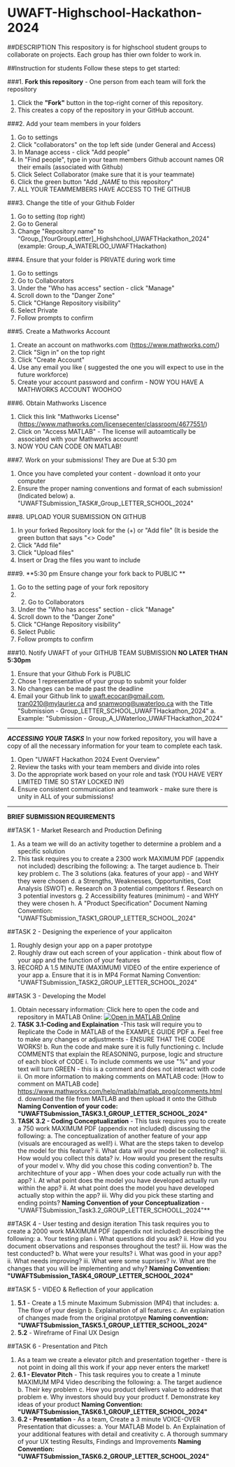 # UWAFT-Highschool-Hackathon-2024

##DESCRIPTION 
This respository is for highschool student groups to collaborate on projects. Each group has thier own folder to work in. 

##Instruction for students 
Follow these steps to get started: 

###1. **Fork this repository** - One person from each team will fork the repository 

1. Click the **"Fork"** button in the top-right corner of this repository.
2. This creates a copy of the repository in your GitHub account.

###2. Add your team members in your folders
1. Go to settings
2. Click "collaborators" on the top left side (under General and Access)
3. In Manage access - click "Add people"
4. In "Find people", type in your team members Github account names OR their emails (associated with Github)
5. Click Select Collaborator (make sure that it is your teammate)
6. Click the green button "Add __NAME_ to this repository"
7. ALL YOUR TEAMMEMBERS HAVE ACCESS TO THE GITHUB
   
###3. Change the title of your Github Folder  
1. Go to setting (top right)
2. Go to General
3. Change "Repository name" to "Group_[YourGroupLetter]_Highshchool_UWAFTHackathon_2024"
(example: Group_A_WATERLOO_UWAFTHackathon)

###4. Ensure that your folder is PRIVATE during work time 
1. Go to settings
2. Go to Collaborators
3. Under the "Who has access" section - click "Manage"
4. Scroll down to the "Danger Zone"
5. Click "CHange Repository visibility"
6. Select Private
7. Follow prompts to confirm 

###5. Create a Mathworks Account 
1. Create an account on mathworks.com (https://www.mathworks.com/)
2. Click "Sign in" on the top right
3. Click "Create Account"
4. Use any email you like ( suggested the one you will expect to use in the future workforce)
5. Create your account password and confirm - NOW YOU HAVE A MATHWORKS ACCOUNT WOOHOO

###6. Obtain Mathworks Liscence 
1. Click this link "Mathworks License" (https://www.mathworks.com/licensecenter/classroom/4677551/)
2. Click on "Access MATLAB" - The license will autoamtically be associated with your Mathworks account!
3. NOW YOU CAN CODE ON MATLAB!

###7. Work on your submissions! They are Due at 5:30 pm 
1. Once you have completed your content - download it onto your computer
2. Ensure the proper naming conventions and format of each submission!(Indicated below)
  a. "UWAFTSubmission_TASK#_Group_LETTER_SCHOOL_2024"

###8. UPLOAD YOUR SUBMISSION ON GITHUB 
1. In your forked Repository look for the (+) or "Add file" (It is beside the green button that says "<> Code"
2. Click "Add file"
3. Click "Upload files"
4. Insert or Drag the files you want to include 

###9. **5:30 pm Ensure change your fork back to PUBLIC **
1. Go to the setting page of your fork repository
2. 2. Go to Collaborators
3. Under the "Who has access" section - click "Manage"
4. Scroll down to the "Danger Zone"
5. Click "CHange Repository visibility"
6. Select Public
7. Follow prompts to confirm

###10. Notify UWAFT of your GITHUB TEAM SUBMISSION **NO LATER THAN 5:30pm**
1. Ensure that your Github Fork is PUBLIC
2. Chose 1 representative of your group to submit your folder
3. No changes can be made past the deadline
4. Email your Github link to  uwaft.ecocar@gmail.com, tran0210@mylaurier.ca and snamwong@uwaterloo.ca with the Title "Submission - Group_LETTER_SCHOOL_UWAFTHackathon_2024"
   a. Example: "Submission - Group_A_UWaterloo_UWAFTHackathon_2024"
_________________________________________________________________________________________________________________

***ACCESSING YOUR TASKS*** 
In your now forked repository, you will have a copy of all the necessary information for your team to complete each task. 

1. Open "UWAFT Hackathon 2024 Event Overview"
2. Review the tasks with your team members and divide into roles
3. Do the appropriate work based on your role and task (YOU HAVE VERY LIMITED TIME SO STAY LOCKED IN!)
4. Ensure consistent communication and teamwork - make sure there is unity in ALL of your submissions! 

___________________________________________________________________________________________________________________
**BRIEF SUBMISSION REQUIREMENTS**

##TASK 1 - Market Research and Production Defining 
1. As a team we will do an activity together to determine a problem and a specific solution
2. This task requires you to create a 2300 work MAXIMUM PDF (appendix not included) describing the following:
   a. The target audience
   b. Their key problem
   c. The 3 solutions (aka. features of your app) - and WHY they were chosen
   d. a Strengths, Weaknesses, Opportunities, Cost Analysis (SWOT)
   e. Research on 3 potential competitors
   f. Research on 3 potential investors
   g. 2 Accessibility features (minimum) - and WHY they were chosen
   h. A "Product Specification" Document
Naming Convention: "UWAFTSubmission_TASK1_GROUP_LETTER_SCHOOL_2024"

##TASK 2 - Designing the experience of your applicaiton
1. Roughly design your app on a paper prototype
2. Roughly draw out each screen of your application - think about flow of your app and the function of your features
3. RECORD A 1.5 MINUTE (MAXIMUM) VIDEO of the entire experience of your app
   a. Ensure that it is in MP4 Format
 Naming Convention: "UWAFTSubmission_TASK2_GROUP_LETTER_SCHOOL_2024"

##TASK 3 - Developing the Model 
1. Obtain necessary information: 
Click here to open the code and repository in MATLAB Online:
[![Open in MATLAB Online](https://www.mathworks.com/images/responsive/global/open-in-matlab-online.svg)](https://matlab.mathworks.com/open/github/v1?repo=khavian/UWAFT-Highschool-Hackathon---2024&file=ExampleModel.mlx)
2. **TASK 3.1-Coding and Explaination** -This task will require you to Replicate the Code in MATLAB of the EXAMPLE GUIDE PDF
   a. Feel free to make any changes or adjustments - ENSURE THAT THE CODE WORKS!
   b. Run the code and make sure it is fully functioning
   c. Include COMMENTS that explain the REASONING, purpose, logic and structure of each block of CODE
      i. To include comments we use "%" and your text will turn GREEN - this is a comment and does not interact with code
      ii. On more information to making comments on MATLAB code: [How to comment on MATLAB code] https://www.mathworks.com/help/matlab/matlab_prog/comments.html
   d. download the file from MATLAB  and then upload it onto the Github
**Naming Convention of your code: "UWAFTSubmission_TASK3.1_GROUP_LETTER_SCHOOL_2024"**
3. **TASK 3.2 - Coding Conceptualization** -  This task requires you to create a 750 work MAXIMUM PDF (appendix not included) discussing the following:
   a. The conceptualization of another feature of your app (visuals are encouraged as well!) 
      i. What are the steps taken to develop the model for this feature?
      ii. What data will your model be collecting?
      iii. How would you collect this data?
      iv. How would you present the results of your model
      v. Why did you chose this coding convention? 
   b. The architechture of your app - When does your code actually run with the app?
       i. At what point does the model you have developed actually run within the app? 
      ii. At what point does the model you have developed actually stop within the app?
      iii. Why did you pick these starting and ending points?
**Naming Convention of your Conceptualization** - "UWAFTSubmission_Task3.2_GROUP_LETTER_SCHOOLL_2024"**

 ##TASK 4 - User testing and design iteration 
 This task requires you to create a 2000 work MAXIMUM PDF (appendix not included) describing the following:
   a. Your testing plan 
      i. What questions did you ask? 
      ii. How did you document observations and responses throughout the test? 
      iii. How was the test conducted? 
   b. What were your results?
     i. What was good in your app?
      ii. What needs improving? 
      iii. What were some suprises?
      iv. What are the changes that you will be implementing and why? 
**Naming Convention: "UWAFTSubmission_TASK4_GROUP_LETTER_SCHOOL_2024"**

##TASK 5 - VIDEO & Reflection of your application 
1. **5.1** -  Create a 1.5 minute Maximum Submission (MP4) that includes:
     a. The flow of your design
      b. Explaination of all features
      c. An explaination of changes made from the original prototpye
**Naming convention: "UWAFTSubmission_TASK5.1_GROUP_LETTER_SCHOOL_2024"**
3. **5.2** - Wireframe of Final UX Design


##TASK 6 - Presentation and Pitch
1. As a team we create a elevator pitch and presentation together - there is not point in doing all this work if your app never enters the market! 
2. **6.1 - Elevator Pitch** - This task requires you to create a 1 minute MAXIMUM MP4 Video describing the following:
   a. The target audience
   b. Their key problem
   c. How you product delivers value to address that problem
   e. Why investors should buy your product 
   f. Demonstrate key ideas of your product 
**Naming Convention: "UWAFTSubmission_TASK6.1_GROUP_LETTER_SCHOOL_2024"**
3. **6.2 - Presentation** - As a team, Create a 3 minute VOICE-OVER Presentation that dicusses:
   a. Your MATLAB Model
   b. An Explaination of your additional features with detail and creativity 
   c. A thorough summary of your UX testing Results, Findings and Improvements 
**Naming Convention: "UWAFTSubmission_TASK6.2_GROUP_LETTER_SCHOOL_2024"**





